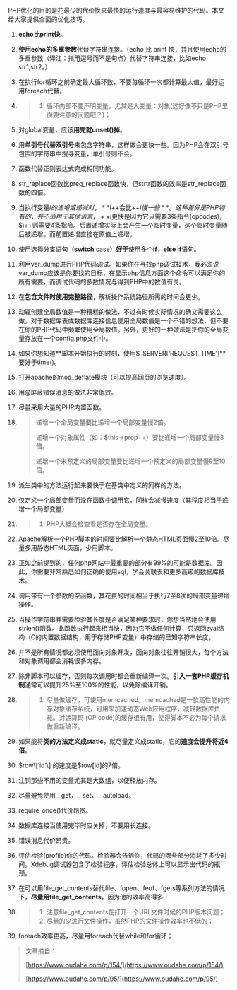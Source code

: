 PHP优化的目的是花最少的代价换来最快的运行速度与最容易维护的代码。本文给大家提供全面的优化技巧。

1. **echo比print快**。

2. **使用echo的多重参数**代替字符串连接。（echo 比 print 快，并且使用echo的多重参数（译注：指用逗号而不是句点）代替字符串连接，比如echo $str1,$str2。）

3. 在执行for循环之前确定最大循环数，不要每循环一次都计算最大值，最好运用foreach代替。

4. > 1. 循环内部不要声明变量，尤其是大变量：对象\(这好像不只是PHP里面要注意的问题吧？\)；
5. 对global变量，应该**用完就unset\(\)掉**。

6. 用**单引号代替双引号**来包含字符串，这样做会更快一些。因为PHP会在双引号包围的字符串中搜寻变量，单引号则不会。

7. 函数代替正则表达式完成相同功能。

8. str\_replace函数比preg\_replace函数快，但strtr函数的效率是str\_replace函数的四倍。

9. 当执行变量$i的递增或递减时，**$i++会比++$i慢一些**。这种差异是PHP特有的，并不适用于其他语言，++$i更快是因为它只需要3条指令\(opcodes\)，$i++则需要4条指令。后置递增实际上会产生一个临时变量，这个临时变量随后被递增。而前置递增直接在原值上递增。

10. 使用选择分支语句（**switch** case）**好于**使用多个**if，else if**语句。

11. 利用var\_dump进行PHP代码调试。如果你在寻找php调试技术，我必须说var\_dump应该是你要找的目标，在显示php信息方面这个命令可以满足你的所有需要，而调试代码的多数情况与得到PHP中的数值有关。

12. 在**包含文件时使用完整路径**，解析操作系统路径所需的时间会更少。

13. 动辄创建全局数值是一种糟糕的做法，不过有时候实际情况的确又需要这么做。对于数据库表或数据库连接信息使用全局数值是一个不错的想法，但不要在你的PHP代码中频繁使用全局数值。另外，更好的一种做法是把你的全局变量存放在一个config.php文件中。

14. 如果你想知道**脚本开始执行的时刻，使用$\_SERVER\[‘REQUEST\_TIME’\]**要好于time\(\)。

15. 打开apache的mod\_deflate模块（可以提高网页的浏览速度）。

16. 用@屏蔽错误消息的做法非常低效。

17. 尽量采用大量的PHP内置函数。

18. > 递增一个全局变量要比递增一个局部变量慢2倍。
    >
    > 递增一个对象属性（如：$this-&gt;prop++）要比递增一个局部变量慢3倍。
    >
    > 递增一个未预定义的局部变量要比递增一个预定义的局部变量慢9至10倍。
19. 派生类中的方法运行起来要快于在基类中定义的同样的方法。

20. 仅定义一个局部变量而没在函数中调用它，同样会减慢速度（其程度相当于递增一个局部变量）

21. > 1. PHP大概会检查看是否存在全局变量。
22. Apache解析一个PHP脚本的时间要比解析一个静态HTML页面慢2至10倍。尽量多用静态HTML页面，少用脚本。

23. 正如之前提到的，任何php网站中最重要的部分有99%的可能是数据库。因此，你需要非常熟悉如何正确的使用sql，学会关联表和更多高级的数据库技术。

24. 调用带有一个参数的空函数，其花费的时间相当于执行7至8次的局部变量递增操作。

25. 当操作字符串并需要检验其长度是否满足某种要求时，你想当然地会使用strlen\(\)函数。此函数执行起来相当快，因为它不做任何计算，只返回zval结构（C的内置数据结构，用于存储PHP变量）中存储的已知字符串长度。

26. 并不是所有情况都必须使用面向对象开发，面向对象往往开销很大，每个方法和对象调用都会消耗很多内存。

27. 除非脚本可以缓存，否则每次调用时都会重新编译一次。**引入一套PHP缓存机制**通常可以提升25%至100%的性能，以免除编译开销。

28. > 1. 尽量做缓存，可使用memcached。memcached是一款高性能的内存对象缓存系统，可用来加速动态Web应用程序，减轻数据库负载。对运算码 \(OP code\)的缓存很有用，使得脚本不必为每个请求做重新编译。
29. 如果能将**类的方法定义成static**，就尽量定义成static，它的**速度会提升将近4倍**。

30. $row\[’id’\] 的速度是$row\[id\]的7倍。

31. 注销那些不用的变量尤其是大数组，以便释放内存。

32. 尽量避免使用\_\_get，\_\_set，\_\_autoload。

33. require\_once\(\)代价昂贵。

34. 数据库连接当使用完毕时应关掉，不要用长连接。

35. 错误消息代价昂贵。

36. 评估检验\(profile\)你的代码。检验器会告诉你，代码的哪些部分消耗了多少时间。Xdebug调试器包含了检验程序，评估检验总体上可以显示出代码的瓶颈。

37. 在可以用file\_get\_contents替代file、fopen、feof、fgets等系列方法的情况下，**尽量用file\_get\_contents**，因为他的效率高得多！

38. > 1. 注意file\_get\_contents在打开一个URL文件时候的PHP版本问题；
    > 2. 尽量的少进行文件操作，虽然PHP的文件操作效率也不低的；
39. foreach效率更高，尽量用foreach代替while和for循环； 

> 文章摘自：
>
> [https://www.oudahe.com/p/154/](https://www.oudahe.com/p/154/)
>
> [https://www.oudahe.com/p/95/](https://www.oudahe.com/p/95/)




